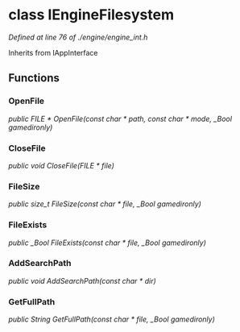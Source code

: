 # class IEngineFilesystem

*Defined at line 76 of ./engine/engine_int.h*

Inherits from IAppInterface



## Functions

### OpenFile

*public FILE * OpenFile(const char * path, const char * mode, _Bool gamedironly)*

### CloseFile

*public void CloseFile(FILE * file)*

### FileSize

*public size_t FileSize(const char * file, _Bool gamedironly)*

### FileExists

*public _Bool FileExists(const char * file, _Bool gamedironly)*

### AddSearchPath

*public void AddSearchPath(const char * dir)*

### GetFullPath

*public String GetFullPath(const char * file, _Bool gamedironly)*



